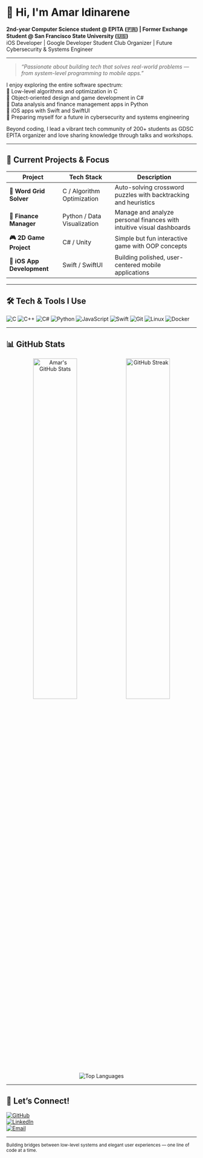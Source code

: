 # 👋 Hi, I'm **Amar Idinarene**

**2nd-year Computer Science student @ EPITA (🇫🇷) | Former Exchange Student @ San Francisco State University (🇺🇸)**  
iOS Developer | Google Developer Student Club Organizer | Future Cybersecurity & Systems Engineer

---

> *“Passionate about building tech that solves real-world problems — from system-level programming to mobile apps.”*

I enjoy exploring the entire software spectrum:  
🔹 Low-level algorithms and optimization in C  
🔹 Object-oriented design and game development in C#  
🔹 Data analysis and finance management apps in Python  
🔹 iOS apps with Swift and SwiftUI  
🔹 Preparing myself for a future in cybersecurity and systems engineering  

Beyond coding, I lead a vibrant tech community of 200+ students as GDSC EPITA organizer and love sharing knowledge through talks and workshops.

---

## 🚀 Current Projects & Focus

| Project                   | Tech Stack                | Description                                                              |
|---------------------------|---------------------------|--------------------------------------------------------------------------|
| **🧩 Word Grid Solver**     | C / Algorithm Optimization | Auto-solving crossword puzzles with backtracking and heuristics         |
| **💸 Finance Manager**      | Python / Data Visualization | Manage and analyze personal finances with intuitive visual dashboards   |
| **🎮 2D Game Project**      | C# / Unity                | Simple but fun interactive game with OOP concepts                        |
| **📱 iOS App Development**  | Swift / SwiftUI           | Building polished, user-centered mobile applications                     |

---

## 🛠️ Tech & Tools I Use

![C](https://img.shields.io/badge/C-A8B9CC?style=for-the-badge&logo=c&logoColor=white)
![C++](https://img.shields.io/badge/C++-00599C?style=for-the-badge&logo=c%2b%2b&logoColor=white)
![C#](https://img.shields.io/badge/C%23-239120?style=for-the-badge&logo=c-sharp&logoColor=white)
![Python](https://img.shields.io/badge/Python-3776AB?style=for-the-badge&logo=python&logoColor=white)
![JavaScript](https://img.shields.io/badge/JavaScript-F7DF1E?style=for-the-badge&logo=javascript&logoColor=black)
![Swift](https://img.shields.io/badge/Swift-FA7343?style=for-the-badge&logo=swift&logoColor=white)
![Git](https://img.shields.io/badge/Git-F05032?style=for-the-badge&logo=git&logoColor=white)
![Linux](https://img.shields.io/badge/Linux-FCC624?style=for-the-badge&logo=linux&logoColor=black)
![Docker](https://img.shields.io/badge/Docker-2496ED?style=for-the-badge&logo=docker&logoColor=white)

---

## 📊 GitHub Stats

<p align="center">
  <img src="https://github-readme-stats.vercel.app/api?username=Amaridi&show_icons=true&include_all_commits=true&count_private=true&theme=tokyonight" alt="Amar's GitHub Stats" width="48%" />
  <img src="https://github-readme-streak-stats.herokuapp.com/?user=Amaridi&theme=tokyonight" alt="GitHub Streak" width="48%" />
</p>

<p align="center">
  <img src="https://github-readme-stats.vercel.app/api/top-langs/?username=Amaridi&layout=compact&theme=tokyonight&hide_border=true&count_private=true" alt="Top Languages" />
</p>

---

## 🤝 Let’s Connect!

[![GitHub](https://img.shields.io/badge/GitHub-181717?style=for-the-badge&logo=github&logoColor=white)](https://github.com/amaridinarene)  
[![LinkedIn](https://img.shields.io/badge/LinkedIn-0A66C2?style=for-the-badge&logo=linkedin&logoColor=white)](https://linkedin.com/in/amaridinarene)  
[![Email](https://img.shields.io/badge/Email-D14836?style=for-the-badge&logo=gmail&logoColor=white)](mailto:amar.idinarene@epita.fr)  

---

<sub>Building bridges between low-level systems and elegant user experiences — one line of code at a time.</sub>
